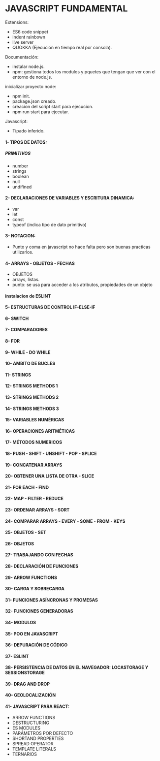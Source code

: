 # JAVASCRIPT FUNDAMENTAL

Extensions:

* ES6 code snippet
* indent rainbown
* live server
* QUOKKA (Ejecución en tiempo real por consola).

Documentación:
- instalar node.js.
- npm: gestiona todos los modulos y pquetes que tengan que ver con el entorno de node.js.

inicializar proyecto node:
- npm init.
- package.json creado.
- creacion del script start para ejecucion.
- npm run start para ejecutar.

Javascript:
- Tipado inferido.

#### 1- TIPOS DE DATOS:
##### PRIMITIVOS
- number
- strings
- boolean 
- null 
- undifined


#### 2- DECLARACIONES DE VARIABLES Y ESCRITURA DINAMICA:
- var 
- let
- const
- typeof (indica tipo de dato primitivo)


#### 3- NOTACION:
- Punto y coma en javascript no hace falta pero son buenas practicas utilizarlos.



#### 4- ARRAYS - OBJETOS - FECHAS

- OBJETOS
- arrays,  listas.
- punto: se usa para acceder a los atributos, propiedades de un objeto


#### instalacion de ESLINT

#### 5- ESTRUCTURAS DE CONTROL IF-ELSE-IF

#### 6- SWITCH

#### 7- COMPARADORES
 
#### 8- FOR

#### 9- WHILE - DO WHILE

#### 10- AMBITO DE BUCLES

#### 11- STRINGS

#### 12- STRINGS METHODS 1

#### 13- STRINGS METHODS 2

#### 14- STRINGS METHODS 3

#### 15- VARIABLES NUMÉRICAS

#### 16- OPERACIONES ARITMÉTICAS

#### 17- MÉTODOS NUMERICOS

#### 18- PUSH - SHIFT - UNSHIFT - POP - SPLICE

#### 19- CONCATENAR ARRAYS

#### 20- OBTENER UNA LISTA DE OTRA - SLICE

#### 21- FOR EACH - FIND

#### 22- MAP - FILTER - REDUCE

#### 23- ORDENAR ARRAYS - SORT

#### 24- COMPARAR ARRAYS - EVERY - SOME - FROM - KEYS

#### 25- OBJETOS - SET

#### 26- OBJETOS 

#### 27- TRABAJANDO CON FECHAS

#### 28- DECLARACIÓN DE FUNCIONES

#### 29- ARROW FUNCTIONS

#### 30- CARGA Y SOBRECARGA

#### 31- FUNCIONES ASÍNCRONAS Y PROMESAS

#### 32- FUNCIONES GENERADORAS

#### 34- MODULOS

#### 35- POO EN JAVASCRIPT

#### 36- DEPURACIÓN DE CÓDIGO

#### 37- ESLINT

#### 38- PERSISTENCIA DE DATOS EN EL NAVEGADOR: LOCASTORAGE Y SESSIONSTORAGE

#### 39- DRAG AND DROP

#### 40- GEOLOCALIZACIÓN

#### 41- JAVASCRIPT PARA REACT:

- ARROW FUNCTIONS
- DESTRUCTURING
- ES MODULES
- PARÁMETROS POR DEFECTO
- SHORTAND PROPERTIES
- SPREAD OPERATOR
- TEMPLATE LITERALS
- TERNARIOS






